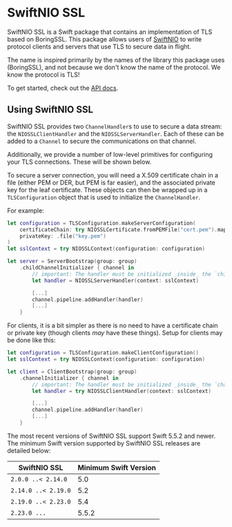 # SwiftNIO SSL

SwiftNIO SSL is a Swift package that contains an implementation of TLS based on BoringSSL. This package allows users of [SwiftNIO](https://github.com/apple/swift-nio) to write protocol clients and servers that use TLS to secure data in flight.

The name is inspired primarily by the names of the library this package uses (BoringSSL), and not because we don't know the name of the protocol. We know the protocol is TLS!

To get started, check out the [API docs](https://swiftpackageindex.com/apple/swift-nio-ssl/main/documentation/niossl).

## Using SwiftNIO SSL

SwiftNIO SSL provides two `ChannelHandler`s to use to secure a data stream: the `NIOSSLClientHandler` and the `NIOSSLServerHandler`. Each of these can be added to a `Channel` to secure the communications on that channel.

Additionally, we provide a number of low-level primitives for configuring your TLS connections. These will be shown below.

To secure a server connection, you will need a X.509 certificate chain in a file (either PEM or DER, but PEM is far easier), and the associated private key for the leaf certificate. These objects can then be wrapped up in a `TLSConfiguration` object that is used to initialize the `ChannelHandler`.

For example:

```swift
let configuration = TLSConfiguration.makeServerConfiguration(
    certificateChain: try NIOSSLCertificate.fromPEMFile("cert.pem").map { .certificate($0) },
    privateKey: .file("key.pem")
)
let sslContext = try NIOSSLContext(configuration: configuration)

let server = ServerBootstrap(group: group)
    .childChannelInitializer { channel in
        // important: The handler must be initialized _inside_ the `childChannelInitializer`
        let handler = NIOSSLServerHandler(context: sslContext)

        [...]
        channel.pipeline.addHandler(handler)
        [...]
    }
```

For clients, it is a bit simpler as there is no need to have a certificate chain or private key (though clients *may* have these things). Setup for clients may be done like this:

```swift
let configuration = TLSConfiguration.makeClientConfiguration()
let sslContext = try NIOSSLContext(configuration: configuration)

let client = ClientBootstrap(group: group)
    .channelInitializer { channel in
        // important: The handler must be initialized _inside_ the `channelInitializer`
        let handler = try NIOSSLClientHandler(context: sslContext)

        [...]
        channel.pipeline.addHandler(handler)
        [...]
    }
```

The most recent versions of SwiftNIO SSL support Swift 5.5.2 and newer. The minimum Swift version supported by SwiftNIO SSL releases are detailed below:

SwiftNIO SSL        | Minimum Swift Version
--------------------|----------------------
`2.0.0 ..< 2.14.0`  | 5.0
`2.14.0 ..< 2.19.0` | 5.2
`2.19.0 ..< 2.23.0` | 5.4
`2.23.0 ...`        | 5.5.2
